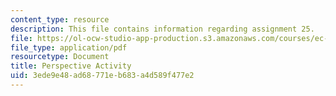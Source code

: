 ```yaml
---
content_type: resource
description: This file contains information regarding assignment 25.
file: https://ol-ocw-studio-app-production.s3.amazonaws.com/courses/ec-050-recreate-experiments-from-history-inform-the-future-from-the-past-galileo-january-iap-2010/3ede9e48ad68771eb683a4d589f477e2_MITEC_050IAP10_assn25.pdf
file_type: application/pdf
resourcetype: Document
title: Perspective Activity
uid: 3ede9e48-ad68-771e-b683-a4d589f477e2
---
```


